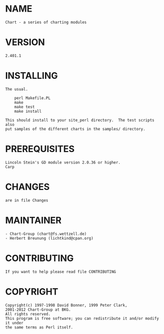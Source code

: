 # NAME

    Chart - a series of charting modules

# VERSION
 
    2.401.1

# INSTALLING


    The usual.
 
        perl Makefile.PL
        make
        make test
        make install

    This should install to your site_perl directory.  The test scripts also
    put samples of the different charts in the samples/ directory.


# PREREQUISITES

    Lincoln Stein's GD module version 2.0.36 or higher.
    Carp

# CHANGES

    are in file Changes
    
# MAINTAINER

    - Chart-Group (chart@fs.wettzell.de)
    - Herbert Breunung (lichtkind@cpan.org)


# CONTRIBUTING


    If you want to help please read file CONTRIBUTING


# COPYRIGHT

    Copyright(c) 1997-1998 David Bonner, 1999 Peter Clark, 
    2001-2012 Chart-Group at BKG.
    All rights reserved.
    This program is free software; you can redistribute it and/or modify it under 
    the same terms as Perl itself.
